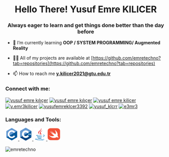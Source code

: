 <h1 align="center">Hello There! Yusuf Emre KILICER</h1>
<h3 align="center">Always eager to learn and get things done better than the day before</h3>

- 🌱 I’m currently learning **OOP / SYSTEM PROGRAMMING/ Augmented Reality**

- 👨‍💻 All of my projects are available at [https://github.com/emretechno?tab=repositories](https://github.com/emretechno?tab=repositories)

- 📫 How to reach me **y.kilicer2021@gtu.edu.tr**

<h3 align="left">Connect with me:</h3>
<p align="left">
<a href="https://linkedin.com/in/yusuf emre kılıçer" target="blank"><img align="center" src="https://raw.githubusercontent.com/rahuldkjain/github-profile-readme-generator/master/src/images/icons/Social/linked-in-alt.svg" alt="yusuf emre kılıçer" height="30" width="40" /></a>
<a href="https://stackoverflow.com/users/yusuf emre kılıçer" target="blank"><img align="center" src="https://raw.githubusercontent.com/rahuldkjain/github-profile-readme-generator/master/src/images/icons/Social/stack-overflow.svg" alt="yusuf emre kılıçer" height="30" width="40" /></a>
<a href="https://kaggle.com/yusuf emre kilicer" target="blank"><img align="center" src="https://raw.githubusercontent.com/rahuldkjain/github-profile-readme-generator/master/src/images/icons/Social/kaggle.svg" alt="yusuf emre kilicer" height="30" width="40" /></a>
<a href="https://instagram.com/y.emr3kilicer" target="blank"><img align="center" src="https://raw.githubusercontent.com/rahuldkjain/github-profile-readme-generator/master/src/images/icons/Social/instagram.svg" alt="y.emr3kilicer" height="30" width="40" /></a>
<a href="https://www.youtube.com/c/yusufemreklcer3392" target="blank"><img align="center" src="https://raw.githubusercontent.com/rahuldkjain/github-profile-readme-generator/master/src/images/icons/Social/youtube.svg" alt="yusufemreklcer3392" height="30" width="40" /></a>
<a href="https://www.hackerrank.com/yusuf_klcrr" target="blank"><img align="center" src="https://raw.githubusercontent.com/rahuldkjain/github-profile-readme-generator/master/src/images/icons/Social/hackerrank.svg" alt="yusuf_klcrr" height="30" width="40" /></a>
<a href="https://www.leetcode.com/e3mr3" target="blank"><img align="center" src="https://raw.githubusercontent.com/rahuldkjain/github-profile-readme-generator/master/src/images/icons/Social/leet-code.svg" alt="e3mr3" height="30" width="40" /></a>
</p>

<h3 align="left">Languages and Tools:</h3>
<p align="left"> <a href="https://www.cprogramming.com/" target="_blank" rel="noreferrer"> <img src="https://raw.githubusercontent.com/devicons/devicon/master/icons/c/c-original.svg" alt="c" width="40" height="40"/> </a> <a href="https://www.w3schools.com/cpp/" target="_blank" rel="noreferrer"> <img src="https://raw.githubusercontent.com/devicons/devicon/master/icons/cplusplus/cplusplus-original.svg" alt="cplusplus" width="40" height="40"/> </a> <a href="https://www.java.com" target="_blank" rel="noreferrer"> <img src="https://raw.githubusercontent.com/devicons/devicon/master/icons/java/java-original.svg" alt="java" width="40" height="40"/> </a> <a href="https://developer.apple.com/swift/" target="_blank" rel="noreferrer"> <img src="https://raw.githubusercontent.com/devicons/devicon/master/icons/swift/swift-original.svg" alt="swift" width="40" height="40"/> </a> </p>

<p><img align="center" src="https://github-readme-stats.vercel.app/api/top-langs?username=emretechno&show_icons=true&locale=en&layout=compact" alt="emretechno" /></p>

